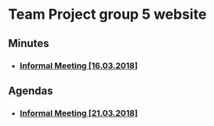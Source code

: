 # Team Project group 5 website

## Minutes
* ### [Informal Meeting [16.03.2018]](https://pzgroup5.github.io/Minutes/InfMeet1)

## Agendas
* ### [Informal Meeting [21.03.2018]](https://pzgroup5.github.io/Agendas/Agenda-210318)
